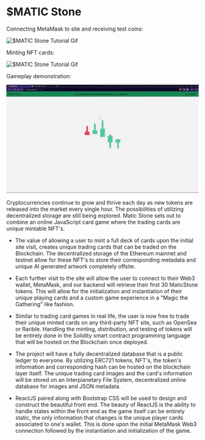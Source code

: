 # $MATIC Stone 

  <p>Connecting MetaMask to site and receiving test coins:</p>
  <img src="./Matic_Stone_Tutorial_1.gif" alt="$MATIC Stone Tutorial Gif" />
  <p>Minting NFT cards:</p>
  <img src="./Matic_Stone_Tutorial_2.gif" alt="$MATIC Stone Tutorial Gif" />
  <p>Gameplay demonstration:</p>
  <img src="./Matic_Stone_Tutorial_3.gif" alt="$MATIC Stone Tutorial Gif" />
</p>

Cryptocurrencies continue to grow and thrive each day as new tokens are released into the market every single hour. The possibilities of utilizing decentralized storage are still being explored. Matic Stone sets out to combine an online JavaScript card game where the trading cards are unique mintable NFT's. 

- The value of allowing a user to mint a full deck of cards upon the initial site visit, creates unique trading cards that can be traded on the Blockchain. The decentralized storage of the Ethereum mainnet and testnet allow for these NFT's to store their corresponding metadata and unique AI generated artwork completely offsite.

- Each further visit to the site will allow the user to connect to their Web3 wallet, MetaMask, and our backend will retrieve their first 30 MaticStone tokens. This will allow for the initialization and instantiation of their unique playing cards and a custom game experience in a "Magic the Gathering" like fashion.

- Similar to trading card games in real life, the user is now free to trade their unique minted cards on any third-party NFT site, such as OpenSea or Rarible. Handling the minting, distribution, and testing of tokens will be entirely done in the Solidity smart contract programming language that will be hosted on the Blockchain once deployed.

- The project will have a fully decentralized database that is a public ledger to everyone. By utilizing ERC721 tokens, NFT's, the token's information and corresponding hash can be hosted on the blockchain layer itself. The unique trading card images and the card's information will be stored on an Interplanetary File System, decentralized online database for images and JSON metadata.

- ReactJS paired along with Bootstrap CSS will be used to design and construct the beautiful front end. The beauty of ReactJS is the ability to handle states within the front end as the game itself can be entirely static, the only information that changes is the unique player cards associated to one's wallet. This is done upon the initial MetaMask Web3 connection followed by the instantiation and initialization of the game.
